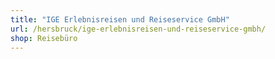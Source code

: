 ```yaml
---
title: "IGE Erlebnisreisen und Reiseservice GmbH"
url: /hersbruck/ige-erlebnisreisen-und-reiseservice-gmbh/
shop: Reisebüro
---
```


